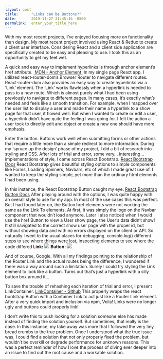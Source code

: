 ```yaml
---
layout: post
title:      "Links can be Buttons?"
date:       2019-11-27 21:45:16 -0500
permalink:  enter_your_title_here
---
```



With my most recent projects, I’ve enjoyed focusing more on functionality than  design. My most recent project involved using React & Redux to create a client user interface. Considering React and a client side application are specifically created to be easy and pleasing to use. I took this as an opportunity to get my feet wet.

A quick and easy way to implement hyperlinks is through anchor element’s href attribute. [ MDN - Anchor Element ](https://developer.mozilla.org/en-US/docs/Web/HTML/Element/a "MDN - Anchor Element ") In my single page React app, I utilized react-router-dom’s Browser Router to navigate different routes. React-router-dom also provides an easy way to create hyperlinks via a ‘Link’ element. The ‘Link’ works flawlessly when a hyperlink is needed to pass to a new route. Which is almost purely what I had been using previously to navigate to different pages. In many cases, it’s exactly what’s needed and feels like a smooth transition. For example, when I mapped over the user list to display a user and made their name a hyperlink to a show page for that user, it flowed well. But when I wanted to create or edit a user, a hyperlink didn’t have quite the feeling I was going for. I felt the action a user took to directly edit and object or create a new one should have more emphasis. 

Enter the button. Buttons work well when submitting forms or other actions that require a little more than a simple redirect to more information. During my ‘spruce up the design’ phase of my project, I did a bit of research into styling and CSS. After lots of trial and error, some very… interesting… implementations of style, I came across React Bootstrap. [React Bootstrap Docs](https://react-bootstrap.github.io/ "React Bootstrap Docs") React Bootstrap gives beautiful styling options to simple components like Forms, Loading Spinners, Navbars, etc of which I made great use of. I wanted to keep the styling simple, yet more than the ordinary html elements I had been using. 

In this instance, the React Bootstrap Button caught my eye. [React Bootstrap Button Docs](https://react-bootstrap.github.io/components/buttons/ "React Bootstrap Button ") After playing around with the options, I was quite happy with an overall style to use for my app. In most of the use cases this was perfect. But I had found later on, the Button href elements were not working the same as the Link To elements. At first, it was simply the logo on the Navbar component that wouldn’t load anymore. Later I also noticed when I would use the href Button to view a User show page, the User’s data didn’t show! It still navigated to the correct show user page with the proper id, but without showing data and with no errors displayed on the client or API. So naturally I went to the usual places for debugging, console.log() different steps to see where things were lost, inspecting elements to see where the code differed 
**Link:** ![](Screen%20Shot%202019-11-27%20at%208.59.02%20PM.png)
**Button:** ![](Screen%20Shot%202019-11-27%20at%208.00.45%20PM.png)

And of course, Google. With all my findings pointing to the relationship of the  Router Link and the actual routes being the difference, I wondered if there was a way around such a limitation. Surely I could try styling the Link element to look like a button. Turns out that’s just a hyperlink with a silly button box around it…

To save the trouble of rehashing each iteration of trial and error, I present LinkContainer. [LinkContainer - Github](https://github.com/react-bootstrap/react-router-bootstrap "LinkContainer - Github") This properly wraps the react bootstrap Button with a Container Link to act just like a Router Link element. After a very quick import and inclusion via npm, Voila! Links were no longer ugly and buttons could properly link!

I don’t write this to push looking for a solution someone else has made instead of finding the solution yourself. But sometimes, that really is the case. In this instance, my take away was more that I followed the very tiny bread crumbs to the true problem. Once I understood what the true issue was, I could find a solution that not only properly fixed the problem, but wouldn’t be overkill or degrade performance for unknown reasons. This was a perfect reminder of how I love the process of diving ever deeper into an issue to find out the root cause and a workable solution.



